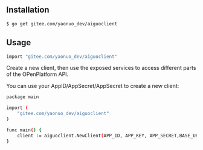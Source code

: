 ## Installation

```bash
$ go get gitee.com/yaonuo_dev/aiguoclient
```

## Usage
```bash
import "gitee.com/yaonuo_dev/aiguoclient"
```
Create a new client, then use the exposed services to access different parts of the OPenPlatform API.

You can use your AppID/AppSecret/AppSecret to create a new client:
```bash
package main

import (
    "gitee.com/yaonuo_dev/aiguoclient"
)

func main() {
    client := aiguoclient.NewClient(APP_ID, APP_KEY, APP_SECRET,BASE_URL_DEV)
}
```